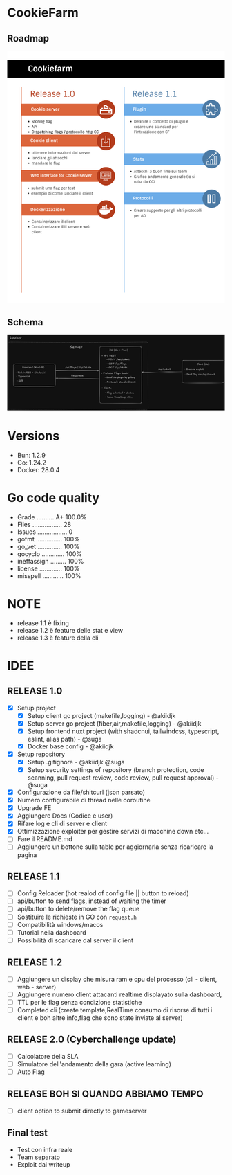 # CookieFarm

## Roadmap

![Roadmap](images/roadmap.png)

## Schema

![Schema](images/schema.png)

# Versions

- Bun: 1.2.9
- Go: 1.24.2
- Docker: 28.0.4


# Go code quality

- Grade .......... A+ 100.0%
- Files ................. 28
- Issues ................. 0
- gofmt ............... 100%
- go_vet .............. 100%
- gocyclo ............. 100%
- ineffassign ......... 100%
- license ............. 100%
- misspell ............ 100%


# NOTE

- release 1.1 è fixing
- release 1.2 è feature delle stat e view
- release 1.3 è feature della cli



# IDEE

## RELEASE 1.0
- [x] Setup project
  - [x] Setup client go project (makefile,logging) - @akiidjk
  - [x] Setup server go project (fiber,air,makefile,logging) - @akiidjk
  - [x] Setup frontend nuxt project (with shadcnui, tailwindcss, typescript, eslint, alias path) - @suga
  - [x] Docker base config - @akiidjk
- [x] Setup repository
  - [x] Setup .gitignore - @akiidjk @suga
  - [x] Setup security settings of repository (branch protection, code scanning, pull request review, code review, pull request approval) - @suga
- [x] Configurazione da file/shitcurl (json parsato)
- [x] Numero configurabile di thread nelle coroutine
- [x] Upgrade FE
- [x] Aggiungere Docs (Codice e user)
- [x] Rifare log e cli di server e client
- [x] Ottimizzazione exploiter per gestire servizi di macchine down etc...
- [ ] Fare il README.md
- [ ] Aggiungere un bottone sulla table per aggiornarla senza ricaricare la pagina

## RELEASE 1.1
- [ ] Config Reloader (hot realod of config file || button to reload)
- [ ] api/button to send flags, instead of waiting the timer
- [ ] api/button to delete/remove the flag queue
- [ ] Sostituire le richieste in GO con `request.h`
- [ ] Compatibilità windows/macos
- [ ] Tutorial nella dashboard
- [ ] Possibilità di scaricare dal server il client

## RELEASE 1.2
- [ ] Aggiungere un display che misura ram e cpu del processo (cli - client, web - server)
- [ ] Aggiungere numero client attacanti realtime displayato sulla dashboard,
- [ ] TTL per le flag senza condizione statistiche
- [ ] Completed cli (create template,RealTime consumo di risorse di tutti i client e boh altre info,flag che sono state inviate al server)

## RELEASE 2.0 (Cyberchallenge update)
- [ ] Calcolatore della SLA
- [ ] Simulatore dell'andamento della gara (active learning)
- [ ] Auto Flag

## RELEASE BOH SI QUANDO ABBIAMO TEMPO
- [ ] client option to submit directly to gameserver


## Final test

- Test con infra reale
- Team separato
- Exploit dai writeup
